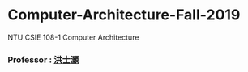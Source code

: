 # Computer-Architecture-Fall-2019
NTU CSIE 108-1 Computer Architecture

### Professor : [洪士灝](http://www.csie.ntu.edu.tw/~hungsh/)
